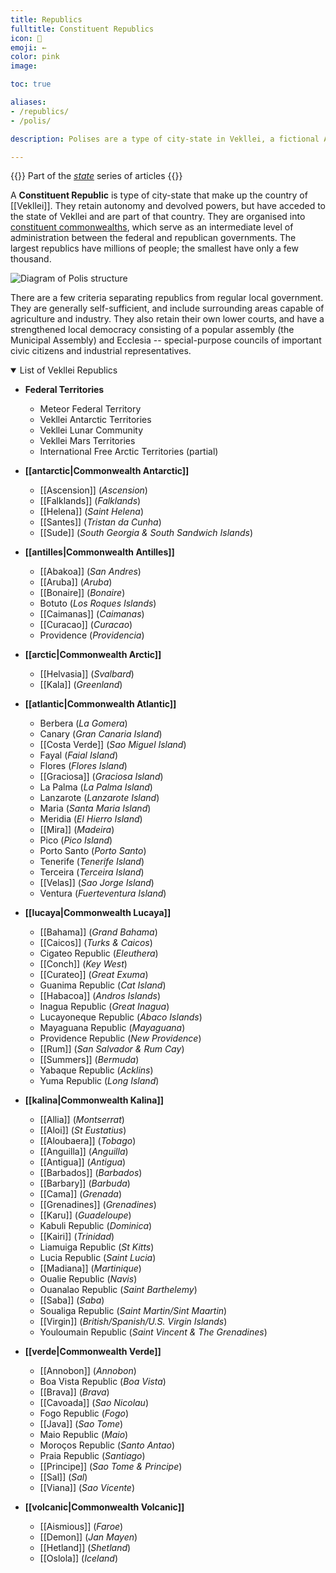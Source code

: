 ```yaml
---
title: Republics
fulltitle: Constituent Republics
icon: 💮
emoji: ←
color: pink
image:

toc: true

aliases:
- /republics/
- /polis/

description: Polises are a type of city-state in Vekllei, a fictional Atlantic country.

---
```

{{<note series>}}
 Part of the *[state](/state/)* series of articles
{{</note>}}

A **Constituent Republic** is type of city-state that make up the country of [[Vekllei]]. They retain autonomy and devolved powers, but have acceded to the state of Vekllei and are part of that country. They are organised into [constituent commonwealths](/constituents/), which serve as an intermediate level of administration between the federal and republican governments. The largest republics have millions of people; the smallest have only a few thousand.

![Diagram of Polis structure](/svg/diagrams/polis.png "Diagram of the a Polis administration and its structure")

There are a few criteria separating republics from regular local government. They are generally self-sufficient, and include surrounding areas capable of agriculture and industry. They also retain their own lower courts, and have a strengthened local democracy consisting of a popular assembly (the Municipal Assembly) and Ecclesia -- special-purpose councils of important civic citizens and industrial representatives.

<details open>
<summary>List of Vekllei Republics</summary>

* **Federal Territories**
	* Meteor Federal Territory
	* Vekllei Antarctic Territories
	* Vekllei Lunar Community
	* Vekllei Mars Territories
	* International Free Arctic Territories (partial)

* **[[antarctic|Commonwealth Antarctic]]**
	* [[Ascension]] (*Ascension*)
	* [[Falklands]] (*Falklands*)
	* [[Helena]] (*Saint Helena*)
	* [[Santes]] (*Tristan da Cunha*)
	* [[Sude]] (*South Georgia & South Sandwich Islands*)

* **[[antilles|Commonwealth Antilles]]**
	* [[Abakoa]] (*San Andres*)
	* [[Aruba]] (*Aruba*)
	* [[Bonaire]] (*Bonaire*)
	* Botuto (*Los Roques Islands*)
	* [[Caimanas]] (*Caimanas*)
	* [[Curacao]] (*Curacao*)
	* Providence (*Providencia*)

* **[[arctic|Commonwealth Arctic]]**
	* [[Helvasia]] (*Svalbard*)
	* [[Kala]] (*Greenland*)

* **[[atlantic|Commonwealth Atlantic]]**
	* Berbera (*La Gomera*)
	* Canary (*Gran Canaria Island*)
	* [[Costa Verde]] (*Sao Miguel Island*)
	* Fayal (*Faial Island*)
	* Flores (*Flores Island*)
	* [[Graciosa]] (*Graciosa Island*)
	* La Palma (*La Palma Island*)
	* Lanzarote (*Lanzarote Island*)
	* Maria (*Santa Maria Island*)
	* Meridia (*El Hierro Island*)
	* [[Mira]] (*Madeira*)
	* Pico (*Pico Island*)
	* Porto Santo (*Porto Santo*)
	* Tenerife (*Tenerife Island*)
	* Terceira (*Terceira Island*)
	* [[Velas]] (*Sao Jorge Island*)
	* Ventura (*Fuerteventura Island*)

* **[[lucaya|Commonwealth Lucaya]]**
	* [[Bahama]] (*Grand Bahama*)
	* [[Caicos]] (*Turks & Caicos*)
	* Cigateo Republic (*Eleuthera*)
	* [[Conch]] (*Key West*)
	* [[Curateo]] (*Great Exuma*)
	* Guanima Republic (*Cat Island*)
	* [[Habacoa]] (*Andros Islands*)
	* Inagua Republic (*Great Inagua*)
	* Lucayoneque Republic (*Abaco Islands*)
	* Mayaguana Republic (*Mayaguana*)
	* Providence Republic (*New Providence*)
	* [[Rum]] (*San Salvador & Rum Cay*)
	* [[Summers]] (*Bermuda*)
	* Yabaque Republic (*Acklins*)
	* Yuma Republic (*Long Island*)

* **[[kalina|Commonwealth Kalina]]**
	* [[Allia]] (*Montserrat*)
	* [[Aloi]] (*St Eustatius*)
	* [[Aloubaera]] (*Tobago*)
	* [[Anguilla]] (*Anguilla*)
	* [[Antigua]] (*Antigua*)
	* [[Barbados]] (*Barbados*)
	* [[Barbary]] (*Barbuda*)
	* [[Cama]] (*Grenada*)
	* [[Grenadines]] (*Grenadines*)
	* [[Karu]] (*Guadeloupe*)
	* Kabuli Republic (*Dominica*)
	* [[Kairi]] (*Trinidad*)
	* Liamuiga Republic (*St Kitts*)
	* Lucia Republic (*Saint Lucia*)
	* [[Madiana]] (*Martinique*)
	* Oualie Republic (*Navis*)
	* Ouanalao Republic (*Saint Barthelemy*)
	* [[Saba]] (*Saba*)
	* Soualiga Republic (*Saint Martin/Sint Maartin*)
	* [[Virgin]] (*British/Spanish/U.S. Virgin Islands*)
	* Youloumain Republic (*Saint Vincent & The Grenadines*)

* **[[verde|Commonwealth Verde]]**
	* [[Annobon]] (*Annobon*)
	* Boa Vista Republic (*Boa Vista*)
	* [[Brava]] (*Brava*)
	* [[Cavoada]] (*Sao Nicolau*)
	* Fogo Republic (*Fogo*)
	* [[Java]] (*Sao Tome*)
	* Maio Republic (*Maio*)
	* Moroços Republic (*Santo Antao*)
	* Praia Republic (*Santiago*)
	* [[Principe]] (*Sao Tome & Principe*)
	* [[Sal]] (*Sal*)
	* [[Viana]] (*Sao Vicente*)

* **[[volcanic|Commonwealth Volcanic]]**
	* [[Aismious]] (*Faroe*)
	* [[Demon]] (*Jan Mayen*)
	* [[Hetland]] (*Shetland*)
	* [[Oslola]] (*Iceland*)
</details>
